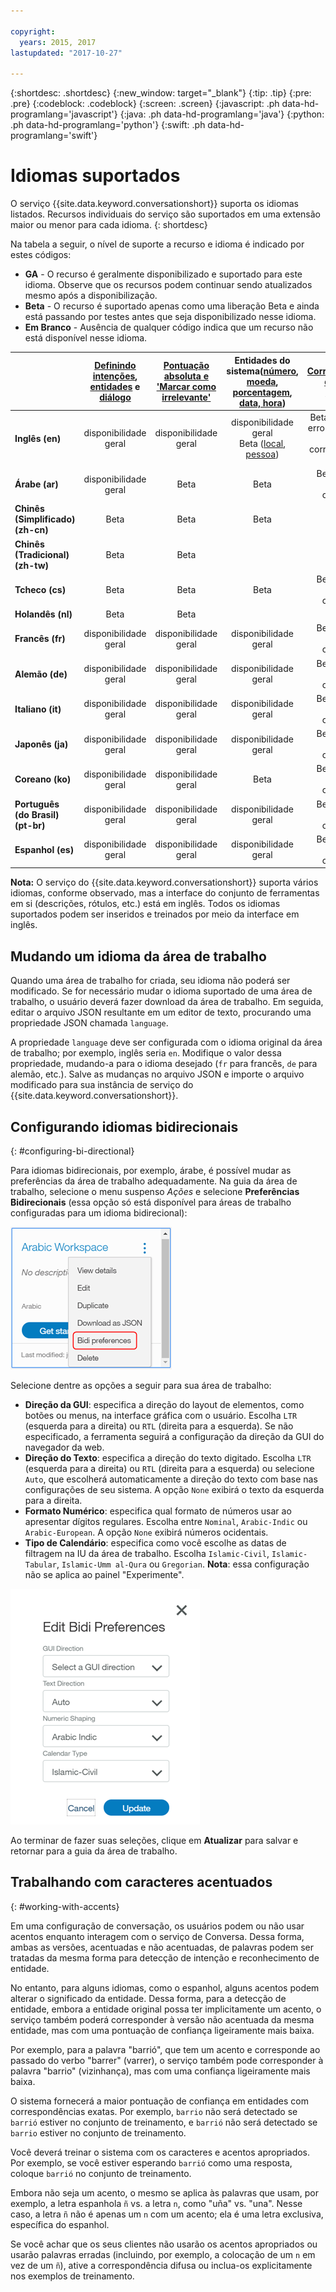 ```yaml
---

copyright:
  years: 2015, 2017
lastupdated: "2017-10-27"

---
```


{:shortdesc: .shortdesc}
{:new_window: target="_blank"}
{:tip: .tip}
{:pre: .pre}
{:codeblock: .codeblock}
{:screen: .screen}
{:javascript: .ph data-hd-programlang='javascript'}
{:java: .ph data-hd-programlang='java'}
{:python: .ph data-hd-programlang='python'}
{:swift: .ph data-hd-programlang='swift'}

# Idiomas suportados
O serviço {{site.data.keyword.conversationshort}} suporta os idiomas listados. Recursos individuais do serviço são suportados em uma extensão maior ou menor para cada idioma.
{: shortdesc}

Na tabela a seguir, o nível de suporte a recurso e idioma é indicado por estes códigos:

- **GA** - O recurso é geralmente disponibilizado e suportado para este idioma. Observe que os recursos podem continuar sendo atualizados mesmo após a disponibilização.
- **Beta** - O recurso é suportado apenas como uma liberação Beta e ainda está passando por testes antes que seja disponibilizado nesse idioma.
- **Em Branco** - Ausência de qualquer código indica que um recurso não está disponível nesse idioma.

|                  | **[Definindo intenções](intents.html)**, **[entidades](entities.html)** e **[diálogo](dialog-build.html)** | **[Pontuação absoluta e 'Marcar como irrelevante'](intents.html#mark-irrelevant)** | **Entidades do sistema([número](system-entities.html#sys-number), [moeda](system-entities.html#sys-currency), [porcentagem](system-entities.html#sys-percentage), [data, hora](system-entities.html#sys-datetime))** | **[Correspondência difusa da entidade](entities.html#fuzzy-matching)** | **[Entidades baseadas em padrão](entities.html#pattern-entities)** |
|:---|:---:|:---:|:---:|:---:|:---:|
| **Inglês (en)**                   | disponibilidade geral | disponibilidade geral | disponibilidade geral </br> Beta ([local](system-entities.html#sys-location), [pessoa](system-entities.html#sys-person)) | Beta (Stemming, erro de ortografia e correspondência parcial) | Beta |
| **Árabe (ar)**                    | disponibilidade geral | Beta | Beta | Beta (Apenas erro de ortografia) | Beta |
| **Chinês (Simplificado) (zh-cn)**   | Beta | Beta | Beta |  | Beta |
| **Chinês (Tradicional) (zh-tw)**  | Beta | Beta |  |  | Beta |
| **Tcheco (cs)**                     | Beta | Beta | Beta | Beta (Apenas erro de ortografia) | Beta |
| **Holandês (nl)**                     | Beta | Beta |  |  | Beta |
| **Francês (fr)**                    | disponibilidade geral | disponibilidade geral | disponibilidade geral | Beta (Apenas erro de ortografia) | Beta |
| **Alemão (de)**                    | disponibilidade geral | disponibilidade geral | disponibilidade geral | Beta (Apenas erro de ortografia) | Beta |
| **Italiano (it)**                   | disponibilidade geral | disponibilidade geral | disponibilidade geral | Beta (Apenas erro de ortografia) | Beta |
| **Japonês (ja)**                  | disponibilidade geral | disponibilidade geral | disponibilidade geral | Beta (Apenas erro de ortografia) | Beta |
| **Coreano (ko)**                    | disponibilidade geral | disponibilidade geral | Beta | Beta (Apenas erro de ortografia) | Beta |
| **Português (do Brasil) (pt-br)** | disponibilidade geral | disponibilidade geral | disponibilidade geral | Beta (Apenas erro de ortografia) | Beta |
| **Espanhol (es)**                   | disponibilidade geral | disponibilidade geral | disponibilidade geral | Beta (Apenas erro de ortografia) | Beta ||

**Nota:** O serviço do {{site.data.keyword.conversationshort}} suporta vários idiomas, conforme observado, mas a interface do conjunto de ferramentas em si (descrições, rótulos, etc.) está em inglês. Todos os idiomas suportados podem ser inseridos e treinados por meio da interface em inglês.

## Mudando um idioma da área de trabalho

Quando uma área de trabalho for criada, seu idioma não poderá ser modificado. Se for necessário mudar o idioma suportado de uma área de trabalho, o usuário deverá fazer download da área de trabalho. Em seguida, editar o arquivo JSON resultante em um editor de texto, procurando uma propriedade JSON chamada `language`.

A propriedade `language` deve ser configurada com o idioma original da área de trabalho; por exemplo, inglês seria `en`. Modifique o valor dessa propriedade, mudando-a para o idioma desejado (`fr` para francês, `de` para alemão, etc.). Salve as mudanças no arquivo JSON e importe o arquivo modificado para sua instância de serviço do {{site.data.keyword.conversationshort}}.

## Configurando idiomas bidirecionais
{: #configuring-bi-directional}

Para idiomas bidirecionais, por exemplo, árabe, é possível mudar as preferências da área de trabalho adequadamente. Na guia da área de trabalho, selecione o menu suspenso *Ações* e selecione **Preferências Bidirecionais** (essa opção só está disponível para áreas de trabalho configuradas para um idioma bidirecional):

![Preferências bidirecionais](images/bidi_prefs.png)

Selecione dentre as opções a seguir para sua área de trabalho:

- **Direção da GUI**: especifica a direção do layout de elementos, como botões ou menus, na interface gráfica com o usuário. Escolha `LTR` (esquerda para a direita) ou `RTL` (direita para a esquerda). Se não especificado, a ferramenta seguirá a configuração da direção da GUI do navegador da web.
- **Direção do Texto**: especifica a direção do texto digitado. Escolha `LTR` (esquerda para a direita) ou `RTL` (direita para a esquerda) ou selecione `Auto`, que escolherá automaticamente a direção do texto com base nas configurações de seu sistema. A opção `None` exibirá o texto da esquerda para a direita.
- **Formato Numérico**: especifica qual formato de números usar ao apresentar dígitos regulares. Escolha entre `Nominal`, `Arabic-Indic` ou `Arabic-European`. A opção `None` exibirá números ocidentais.
- **Tipo de Calendário**: especifica como você escolhe as datas de filtragem na IU da área de trabalho. Escolha `Islamic-Civil`, `Islamic-Tabular`, `Islamic-Umm al-Qura` ou `Gregorian`. **Nota**: essa configuração não se aplica ao painel "Experimente".

![Opções bidirecionais](images/bidi_opts.png)

Ao terminar de fazer suas seleções, clique em **Atualizar** para salvar e retornar para a guia da área de trabalho.

## Trabalhando com caracteres acentuados
{: #working-with-accents}

Em uma configuração de conversação, os usuários podem ou não usar acentos enquanto interagem com o serviço de Conversa. Dessa forma, ambas as versões, acentuadas e não acentuadas, de palavras podem ser tratadas da mesma forma para detecção de intenção e reconhecimento de entidade.

No entanto, para alguns idiomas, como o espanhol, alguns acentos podem alterar o significado da entidade. Dessa forma, para a detecção de entidade, embora a entidade original possa ter implicitamente um acento, o serviço também poderá corresponder à versão não acentuada da mesma entidade, mas com uma pontuação de confiança ligeiramente mais baixa.

Por exemplo, para a palavra "barrió", que tem um acento e corresponde ao passado do verbo "barrer" (varrer), o serviço também pode corresponder à palavra "barrio" (vizinhança), mas com uma confiança ligeiramente mais baixa.

O sistema fornecerá a maior pontuação de confiança em entidades com correspondências exatas. Por exemplo, `barrio` não será detectado se `barrió` estiver no conjunto de treinamento, e `barrió` não será detectado se `barrio` estiver no conjunto de treinamento.

Você deverá treinar o sistema com os caracteres e acentos apropriados. Por exemplo, se você estiver esperando `barrió` como uma resposta, coloque `barrió` no conjunto de treinamento.

Embora não seja um acento, o mesmo se aplica às palavras que usam, por exemplo, a letra espanhola `ñ` vs. a letra `n`, como "uña" vs. "una". Nesse caso, a letra `ñ` não é apenas um `n` com um acento; ela é uma letra exclusiva, específica do espanhol.

Se você achar que os seus clientes não usarão os acentos apropriados ou usarão palavras erradas (incluindo, por exemplo, a colocação de um `n` em vez de um `ñ`), ative a correspondência difusa ou inclua-os explicitamente nos exemplos de treinamento.
